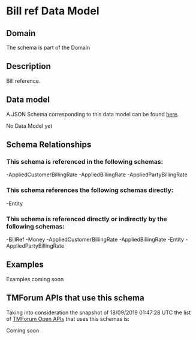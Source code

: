 # Bill ref Data Model

## Domain

The  schema is part of the  Domain

## Description

Bill reference.

## Data model

A JSON Schema corresponding to this data model can be found
[here](https://github.com/tmforum-rand/schemas/blob/master/Customer/BillRef.schema.json).

No Data Model yet

## Schema Relationships

### This schema is referenced in the following schemas:

-AppliedCustomerBillingRate
-AppliedBillingRate
-AppliedPartyBillingRate

### This schema references the following schemas directly:

-Entity

### This schema is referenced directly or indirectly by the following schemas:

-BillRef
-Money
-AppliedCustomerBillingRate
-AppliedBillingRate
-Entity
-AppliedPartyBillingRate



## Examples

Examples coming soon

## TMForum APIs that use this schema

Taking into consideration the snapshot of 18/09/2019 01:47:28 UTC the list of [TMForum Open APIs](https://www.tmforum.org/open-apis/) that uses this schemas is:

Coming soon